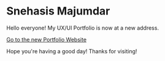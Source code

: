 # Snehasis Majumdar
Hello everyone!
My UX/UI Portfolio is now at a new address.

[Go to the new Portfolio Website](https://snehasisux.com)

Hope you're having a good day! 
Thanks for visiting!
